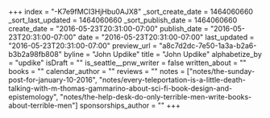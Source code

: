 +++
index = "-K7e9fMCI3HjHbu0AJX8"
_sort_create_date = 1464060660
_sort_last_updated = 1464060660
_sort_publish_date = 1464060660
create_date = "2016-05-23T20:31:00-07:00"
publish_date = "2016-05-23T20:31:00-07:00"
date = "2016-05-23T20:31:00-07:00"
last_updated = "2016-05-23T20:31:00-07:00"
preview_url = "a8c7d2dc-7e50-1a3a-b2a6-b3b2a98fb808"
byline = "John Updike"
title = "John Updike"
alphabetize_by = "updike"
isDraft = ""
is_seattle__pnw_writer = false
written_about = ""
books = ""
calendar_author = ""
reviews = ""
notes = ["notes/the-sunday-post-for-january-10-2016", "notes/every-teleportation-is-a-little-death-talking-with-m-thomas-gammarino-about-sci-fi-book-design-and-epistemology", "notes/the-help-desk-do-only-terrible-men-write-books-about-terrible-men"]
sponsorships_author = ""
+++
